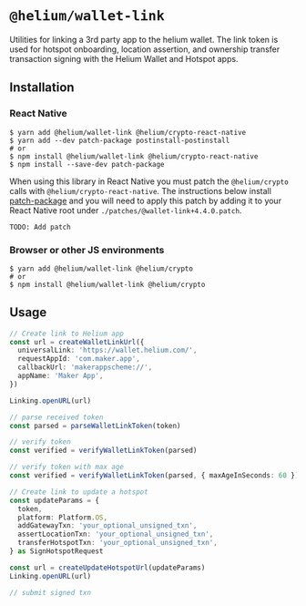 # `@helium/wallet-link`

Utilities for linking a 3rd party app to the helium wallet. The link token is used for hotspot onboarding, location 
assertion, and ownership transfer transaction signing with the Helium Wallet and Hotspot apps.

## Installation

### React Native

```shell
$ yarn add @helium/wallet-link @helium/crypto-react-native
$ yarn add --dev patch-package postinstall-postinstall
# or
$ npm install @helium/wallet-link @helium/crypto-react-native
$ npm install --save-dev patch-package
```

When using this library in React Native you must patch the `@helium/crypto` calls
with `@helium/crypto-react-native`. The instructions below install [patch-package](https://github.com/ds300/patch-package)
and you will need to apply this patch by adding it to your React Native root under `./patches/@wallet-link+4.4.0.patch`.

```
TODO: Add patch
```

### Browser or other JS environments

```shell
$ yarn add @helium/wallet-link @helium/crypto
# or
$ npm install @helium/wallet-link @helium/crypto
```

## Usage

```ts
// Create link to Helium app
const url = createWalletLinkUrl({
  universalLink: 'https://wallet.helium.com/',
  requestAppId: 'com.maker.app',
  callbackUrl: 'makerappscheme://',
  appName: 'Maker App',
})

Linking.openURL(url)

// parse received token
const parsed = parseWalletLinkToken(token)

// verify token
const verified = verifyWalletLinkToken(parsed)

// verify token with max age
const verified = verifyWalletLinkToken(parsed, { maxAgeInSeconds: 60 })

// Create link to update a hotspot
const updateParams = {
  token,
  platform: Platform.OS,
  addGatewayTxn: 'your_optional_unsigned_txn',
  assertLocationTxn: 'your_optional_unsigned_txn',
  transferHotspotTxn: 'your_optional_unsigned_txn',
} as SignHotspotRequest

const url = createUpdateHotspotUrl(updateParams)
Linking.openURL(url)

// submit signed txn
```
